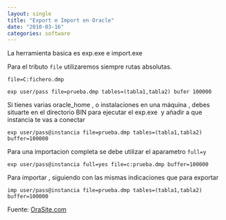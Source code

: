 ```yaml
---
layout: single
title: "Export e Import en Oracle"
date: "2010-03-16"
categories: software
---
```


La herramienta basica es exp.exe e import.exe

Para el tributo `file` utilizaremos siempre rutas absolutas.

`file=C:fichero.dmp`

`exp user/pass file=prueba.dmp tables=(tabla1,tabla2) bufer 100000`

Si tienes varias oracle\_home , o instalaciones en una máquina , debes situarte en el directorio BIN para ejecutar el exp.exe  y añadir a que instancia te vas a conectar

`exp user/pass@instancia file=prueba.dmp tables=(tabla1,tabla2) buffer=100000`

Para una importacion completa se debe utilizar el aparametro `full=y`

`exp user/pass@instancia full=yes file=c:prueba.dmp buffer=100000`

Para importar , siguiendo con las mismas indicaciones que para exportar

`imp user/pass@instancia file=prueba.dmp tables=(tabla1,tabla2) buffer=100000`

Fuente: [OraSite.com](https://www.orasite.com/tutoriales/export-import-oracle-9i.html)
